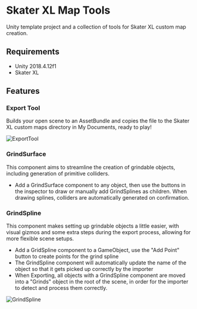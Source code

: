 # Skater XL Map Tools
Unity template project and a collection of tools for Skater XL custom map creation.

## Requirements
* Unity 2018.4.12f1
* Skater XL

## Features
### Export Tool
Builds your open scene to an AssetBundle and copies the file to the Skater XL custom maps directory in My Documents, ready to play! 

![ExportTool](https://i.imgur.com/afqJXVK.jpg)

### GrindSurface
This component aims to streamline the creation of grindable objects, including generation of primitive colliders. 

* Add a GrindSurface component to any object, then use the buttons in the inspector to draw or manually add GrindSplines as children. When drawing splines, colliders are automatically generated on confirmation.

###  GrindSpline
This component makes setting up grindable objects a little easier, with visual gizmos and some extra steps during the export process, allowing for more flexible scene setups. 

* Add a GridSpline component to a GameObject, use the "Add Point" button to create points for the grind spline
* The GrindSpline component will automatically update the name of the object so that it gets picked up correctly by the importer
* When Exporting, all objects with a GrindSpline component are moved into a "Grinds" object in the root of the scene, in order for the importer to detect and process them correctly.

![GrindSpline](https://i.imgur.com/XuoMo8H.jpg)
